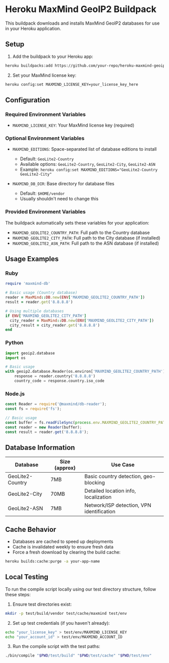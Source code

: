 # Heroku MaxMind GeoIP2 Buildpack

This buildpack downloads and installs MaxMind GeoIP2 databases for use in your Heroku application.

## Setup

1. Add the buildpack to your Heroku app:

```bash
heroku buildpacks:add https://github.com/your-repo/heroku-maxmind-geoip-buildpack
```

2. Set your MaxMind license key:

```bash
heroku config:set MAXMIND_LICENSE_KEY=your_license_key_here
```

## Configuration

### Required Environment Variables

- `MAXMIND_LICENSE_KEY`: Your MaxMind license key (required)

### Optional Environment Variables

- `MAXMIND_EDITIONS`: Space-separated list of database editions to install
  - Default: `GeoLite2-Country`
  - Available options: `GeoLite2-Country`, `GeoLite2-City`, `GeoLite2-ASN`
  - Example: `heroku config:set MAXMIND_EDITIONS="GeoLite2-Country GeoLite2-City"`

- `MAXMIND_DB_DIR`: Base directory for database files
  - Default: `$HOME/vendor`
  - Usually shouldn't need to change this

### Provided Environment Variables

The buildpack automatically sets these variables for your application:

- `MAXMIND_GEOLITE2_COUNTRY_PATH`: Full path to the Country database
- `MAXMIND_GEOLITE2_CITY_PATH`: Full path to the City database (if installed)
- `MAXMIND_GEOLITE2_ASN_PATH`: Full path to the ASN database (if installed)

## Usage Examples

### Ruby
```ruby
require 'maxmind-db'

# Basic usage (Country database)
reader = MaxMind::DB.new(ENV['MAXMIND_GEOLITE2_COUNTRY_PATH'])
result = reader.get('8.8.8.8')

# Using multiple databases
if ENV['MAXMIND_GEOLITE2_CITY_PATH']
  city_reader = MaxMind::DB.new(ENV['MAXMIND_GEOLITE2_CITY_PATH'])
  city_result = city_reader.get('8.8.8.8')
end
```

### Python
```python
import geoip2.database
import os

# Basic usage
with geoip2.database.Reader(os.environ['MAXMIND_GEOLITE2_COUNTRY_PATH']) as reader:
    response = reader.country('8.8.8.8')
    country_code = response.country.iso_code
```

### Node.js
```javascript
const Reader = require('@maxmind/db-reader');
const fs = require('fs');

// Basic usage
const buffer = fs.readFileSync(process.env.MAXMIND_GEOLITE2_COUNTRY_PATH);
const reader = new Reader(buffer);
const result = reader.get('8.8.8.8');
```

## Database Information

| Database | Size (approx) | Use Case |
|----------|---------------|----------|
| GeoLite2-Country | 7MB | Basic country detection, geo-blocking |
| GeoLite2-City | 70MB | Detailed location info, localization |
| GeoLite2-ASN | 7MB | Network/ISP detection, VPN identification |

## Cache Behavior

- Databases are cached to speed up deployments
- Cache is invalidated weekly to ensure fresh data
- Force a fresh download by clearing the build cache:
```bash
heroku builds:cache:purge -a your-app-name
```

## Local Testing

To run the compile script locally using our test directory structure, follow these steps:

1. Ensure test directories exist:

```bash
mkdir -p test/build/vendor test/cache/maxmind test/env
```

2. Set up test credentials (if you haven't already):

```bash
echo "your_license_key" > test/env/MAXMIND_LICENSE_KEY
echo "your_account_id" > test/env/MAXMIND_ACCOUNT_ID
```

3. Run the compile script with the test paths:

```bash
./bin/compile "$PWD/test/build" "$PWD/test/cache" "$PWD/test/env"
```


